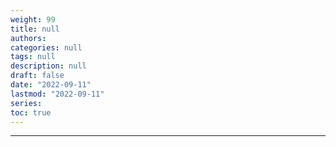 ```yaml
---
weight: 99
title: null
authors:
categories: null
tags: null
description: null
draft: false
date: "2022-09-11"
lastmod: "2022-09-11"
series: 
toc: true
---
```




<!--more-->
---
